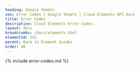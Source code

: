 ```yaml
---
heading: Google Sheets
seo: Error Codes | Google Sheets | Cloud Elements API Docs
title: Error Codes
description: Cloud Elements Error Codes.
layout: docs
breadcrumbs: /docs/elements.html
elementId: 552
parent: Back to Element Guides
order: 40
---
```


{% include error-codes.md %}
